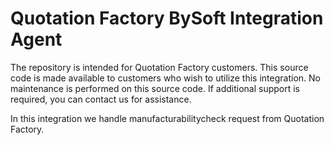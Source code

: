 # Quotation Factory BySoft Integration Agent

The repository is intended for Quotation Factory customers. This source code is made available to customers who wish to utilize this integration. No maintenance is performed on this source code. If additional support is required, you can contact us for assistance.

In this integration we handle manufacturabilitycheck request from Quotation Factory.


